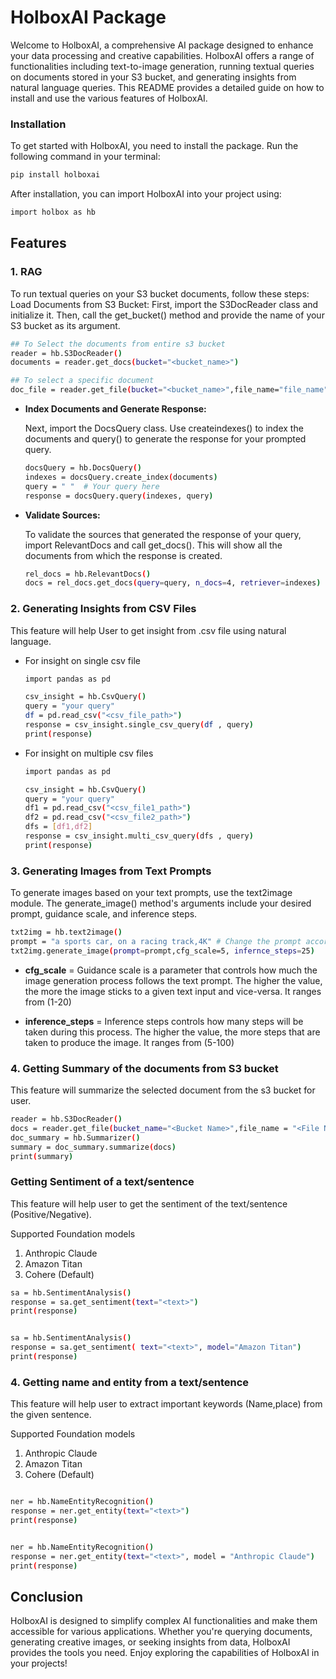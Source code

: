 # HolboxAI Package
Welcome to HolboxAI, a comprehensive AI package designed to enhance your data processing and creative capabilities. HolboxAI offers a range of functionalities including text-to-image generation, running textual queries on documents stored in your S3 bucket, and generating insights from natural language queries. This README provides a detailed guide on how to install and use the various features of HolboxAI.

### **Installation**

To get started with HolboxAI, you need to install the package. Run the following command in your terminal:
```sh
pip install holboxai
```

After installation, you can import HolboxAI into your project using:
```sh
import holbox as hb
```
## Features
### 1. RAG 
To run textual queries on your S3 bucket documents, follow these steps:
Load Documents from S3 Bucket:
First, import the S3DocReader class and initialize it. Then, call the get_bucket() method and provide the name of your S3 bucket as its argument.
```sh
## To Select the documents from entire s3 bucket
reader = hb.S3DocReader()
documents = reader.get_docs(bucket="<bucket_name>")

## To select a specific document
doc_file = reader.get_file(bucket="<bucket_name>",file_name="file_name")
```
- **Index Documents and Generate Response:**

    Next, import the DocsQuery class. Use createindexes() to index the documents and query() to generate the response for your prompted query.
    ```sh
    docsQuery = hb.DocsQuery()
    indexes = docsQuery.create_index(documents)
    query = " "  # Your query here
    response = docsQuery.query(indexes, query)
    ```
- **Validate Sources:**

    To validate the sources that generated the response of your query, import RelevantDocs and call get_docs(). This will show all the documents from which the response is created.
    ```sh
    rel_docs = hb.RelevantDocs()
    docs = rel_docs.get_docs(query=query, n_docs=4, retriever=indexes)
    ```

### 2. Generating Insights from CSV Files
This feature will help User to get insight from .csv file using natural language.

- For insight on single csv file
    ```sh
    import pandas as pd

    csv_insight = hb.CsvQuery()
    query = "your query"
    df = pd.read_csv("<csv_file_path>")
    response = csv_insight.single_csv_query(df , query)
    print(response)
    ```
- For insight on multiple csv files
    ```sh
    import pandas as pd

    csv_insight = hb.CsvQuery()
    query = "your query"
    df1 = pd.read_csv("<csv_file1_path>")
    df2 = pd.read_csv("<csv_file2_path>")
    dfs = [df1,df2]
    response = csv_insight.multi_csv_query(dfs , query)
    print(response)
    ```

### 3. Generating Images from Text Prompts
To generate images based on your text prompts, use the text2image module. The generate_image() method's arguments include your desired prompt, guidance scale, and inference steps.


```sh
txt2img = hb.text2image()
prompt = "a sports car, on a racing track,4K" # Change the prompt according to requirement
txt2img.generate_image(prompt=prompt,cfg_scale=5, infernce_steps=25) 
```

- **cfg_scale** = Guidance scale is a parameter that controls how much the image generation 
            process follows the text prompt. The higher the value, the more the image
            sticks to a given text input and vice-versa. It ranges from (1-20)
             
- **inference_steps** = Inference steps controls how many steps will be taken during this process. 
                  The higher the value, the more steps that are taken to produce the image.
                  It ranges from (5-100) 


### 4. Getting Summary of the documents from S3 bucket
This feature will summarize the selected document from the s3 bucket for user.
```sh
reader = hb.S3DocReader()
docs = reader.get_file(bucket_name="<Bucket Name>",file_name = "<File Name>")
doc_summary = hb.Summarizer()
summary = doc_summary.summarize(docs)
print(summary)
```

###  Getting Sentiment of a text/sentence
This feature will help user to get the sentiment of the text/sentence
(Positive/Negative).

Supported Foundation models
1. Anthropic  Claude
2. Amazon Titan
3. Cohere (Default)
```sh
sa = hb.SentimentAnalysis()
response = sa.get_sentiment(text="<text>")
print(response)
```

```sh

sa = hb.SentimentAnalysis()
response = sa.get_sentiment( text="<text>", model="Amazon Titan")
print(response)
```
### 4. Getting name and entity from a text/sentence
This feature will help user to extract important keywords (Name,place) from the given sentence.

Supported Foundation models
1. Anthropic  Claude
2. Amazon Titan
3. Cohere (Default)
```sh

ner = hb.NameEntityRecognition()
response = ner.get_entity(text="<text>")
print(response)
```

```sh

ner = hb.NameEntityRecognition()
response = ner.get_entity(text="<text>", model = "Anthropic Claude")
print(response)
```

## Conclusion
HolboxAI is designed to simplify complex AI functionalities and make them accessible for various applications. Whether you're querying documents, generating creative images, or seeking insights from data, HolboxAI provides the tools you need. Enjoy exploring the capabilities of HolboxAI in your projects!
